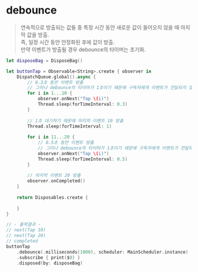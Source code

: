 debounce
====================

> 연속적으로 방출되는 값들 중 특정 시간 동안 새로운 값이 들어오지 않을 때 마지막 값을 방출.  
> 즉, 일정 시간 동안 안정화된 후에 값이 방출.  
> 만약 이벤트가 방출될 경우 debounce의 타이머는 초기화.

```swift
let disposeBag = DisposeBag()

let buttonTap = Observable<String>.create { observer in
    DispatchQueue.global().async {
        // 0.3초 동안 이벤트 방출
        // 그러나 debounce의 타이머가 1초이기 때문에 구독자에게 이벤트가 전달되지 않음
        for i in 1...10 {
            observer.onNext("Tap \(i)")
            Thread.sleep(forTimeInterval: 0.3)
        }
        
        // 1초 대기하기 때문에 마지막 이벤트 10 방출
        Thread.sleep(forTimeInterval: 1)
        
        for i in 11...20 {
            // 0.5초 동안 이벤트 방출
            // 그러나 debounce의 타이머가 1초이기 때문에 구독자에게 이벤트가 전달되지 않음
            observer.onNext("Tap \(i)")
            Thread.sleep(forTimeInterval: 0.5)
        }
        
        // 마지막 이벤트 20 방출
        observer.onCompleted()
    }
    
    return Disposables.create {
        
    }
}

// - 출력결과 -
// next(Tap 10)
// next(Tap 20)
// completed
buttonTap
    .debounce(.milliseconds(1000), scheduler: MainScheduler.instance)
    .subscribe { print($0) }
    .disposed(by: disposeBag)
```
